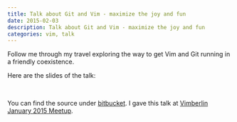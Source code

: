 ```yaml
---
title: Talk about Git and Vim - maximize the joy and fun
date: 2015-02-03
description: Talk about Git and Vim - maximize the joy and fun
categories: vim, talk
---
```


Follow me through my travel exploring the way to get Vim and Git running in a friendly coexistence.


Here are the slides of the talk:


<script async class="speakerdeck-embed" data-id="2e58f59084330132353846ef331f01f2" data-ratio="1.33159947984395" src="//speakerdeck.com/assets/embed.js"></script>

<br>

You can find the source under [bitbucket](https://bitbucket.org/wikimatze/presentations/branch/vim-and-git "bitbucket").
I gave this talk at [Vimberlin January 2015 Meetup](http://vimberlin.de/january-2015-meetup/ "Vimberlin January 2015 Meetup").

